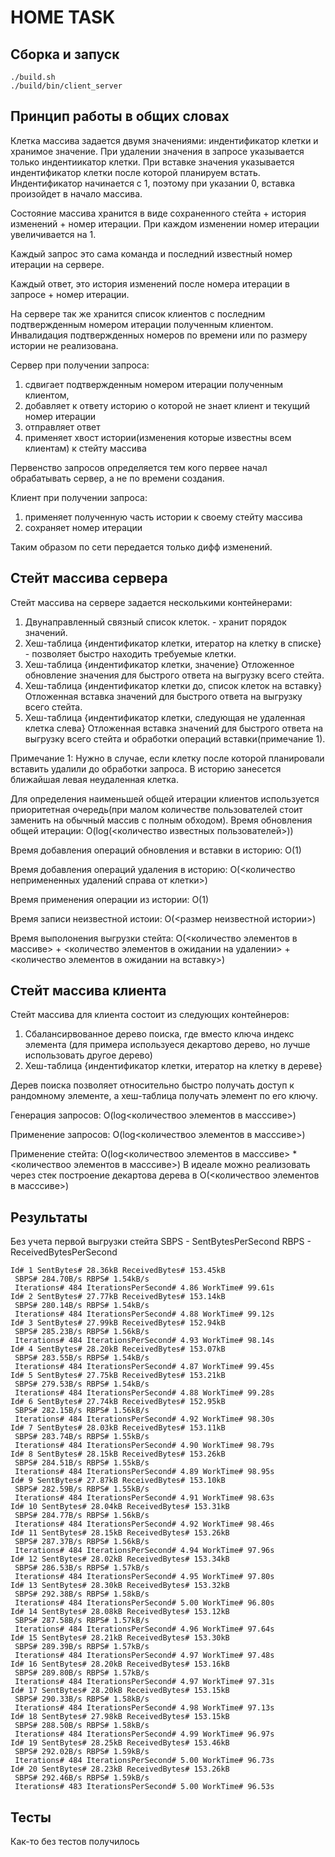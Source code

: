 # HOME TASK

## Сборка и запуск

```(bash)
./build.sh
./build/bin/client_server
```

## Принцип работы в общих словах

Клетка массива задается двумя значениями: индентификатор клетки и хранимое значение.
При удалении значения в запросе указывается только индентиикатор клетки.
При вставке значения указывается индентификатор клетки после которой планируем встать.
Индентификатор начинается с 1, поэтому при указании 0, вставка произойдет в начало массива.

Состояние массива хранится в виде сохраненного стейта + история изменений + номер итерации.
При каждом изменении номер итерации увеличивается на 1.

Каждый запрос это сама команда и последний известный номер итерации на сервере.

Каждый ответ, это история изменений после номера итерации в запросе + номер итерации.

На сервере так же хранится список клиентов с последним подтвержденным номером итерации полученным клиентом.
Инвалидация подтвержденных номеров по времени или по размеру истории не реализована.

Сервер при получении запроса:
1. сдвигает подтвержденным номером итерации полученным клиентом,
2. добавляет к ответу историю о которой не знает клиент и текущий номер итерации
3. отправляет ответ
4. применяет хвост истории(изменения которые известны всем клиентам) к стейту массива

Первенство запросов определяется тем кого первее начал обрабатывать сервер, а не по времени создания.

Клиент при получении запроса:
1. применяет полученную часть истории к своему стейту массива
2. cохраняет номер итерации

Таким образом по сети передается только дифф изменений.

## Стейт массива сервера

Стейт массива на сервере задается несколькими контейнерами:

1. Двунаправленный связный список клеток. - хранит порядок значений.
2. Хеш-таблица {индентификатор клетки, итератор на клетку в списке} - позволяет быстро находить требуемые клетки.
3. Хеш-таблица {индентификатор клетки, значение} Отложенное обновление значения для быстрого ответа на выгрузку всего стейта.
4. Хеш-таблица {индентификатор клетки до, список клеток на вставку} Отложенная вставка значений для быстрого ответа на выгрузку всего стейта.
5. Хеш-таблица {индентификатор клетки, следующая не удаленная клетка слева} Отложенная вставка значений для быстрого ответа на выгрузку всего стейта и обработки операций вставки(примечание 1).

Примечание 1: Нужно в случае, если клетку после которой планировали вставить удалили до обработки запроса. В историю занесется ближайшая левая неудаленная клетка.

Для определения наименьшей общей итерации клиентов используется приоритетная очередь(при малом количестве пользователей стоит заменить на обычный массив с полным обходом).
Время обновления общей итерации:
O(log(<количество известных пользователей>))

Время добавления операций обновления и вставки в историю:
O(1)

Время добавления операций удаления в историю:
O(<количество непримененных удалений справа от клетки>)

Время применения операции из истории:
O(1)

Время записи неизвестной истоии:
O(<размер неизвестной истории>)

Время выполонения выгрузки стейта:
O(<количество элементов в массиве> + <количество элементов в ожидании на удалении> + <количество элементов  в ожидании на вставку>)

## Стейт массива клиента

Стейт массива для клиента состоит из следующих контейнеров:
1. Сбалансирвованное дерево поиска, где вместо ключа индекс элемента (для примера используеся декартово дерево, но лучше использовать другое дерево) 
2. Хеш-таблица {индентификатор клетки, итератор на клетку в дереве}

Дерев поиска позволяет относительно быстро получать доступ к рандомному элементe, а хеш-таблица получать элемент по его ключу.

Генерация запросов:
O(log<количествоо элементов в масссиве>)

Применение запросов:
O(log<количествоо элементов в масссиве>)

Применение стейта:
O(log<количествоо элементов в масссиве> * <количествоо элементов в масссиве>)
В идеале можно реализовать через стек построение декартова дерева в O(<количествоо элементов в масссиве>)


## Результаты

Без учета первой выгрузки стейта
SBPS - SentBytesPerSecond
RBPS - ReceivedBytesPerSecond
```
Id# 1 SentBytes# 28.36kB ReceivedBytes# 153.45kB
 SBPS# 284.70B/s RBPS# 1.54kB/s
 Iterations# 484 IterationsPerSecond# 4.86 WorkTime# 99.61s
Id# 2 SentBytes# 27.77kB ReceivedBytes# 153.14kB
 SBPS# 280.14B/s RBPS# 1.54kB/s
 Iterations# 484 IterationsPerSecond# 4.88 WorkTime# 99.12s
Id# 3 SentBytes# 27.99kB ReceivedBytes# 152.94kB
 SBPS# 285.23B/s RBPS# 1.56kB/s
 Iterations# 484 IterationsPerSecond# 4.93 WorkTime# 98.14s
Id# 4 SentBytes# 28.20kB ReceivedBytes# 153.07kB
 SBPS# 283.55B/s RBPS# 1.54kB/s
 Iterations# 484 IterationsPerSecond# 4.87 WorkTime# 99.45s
Id# 5 SentBytes# 27.75kB ReceivedBytes# 153.21kB
 SBPS# 279.53B/s RBPS# 1.54kB/s
 Iterations# 484 IterationsPerSecond# 4.88 WorkTime# 99.28s
Id# 6 SentBytes# 27.74kB ReceivedBytes# 152.95kB
 SBPS# 282.15B/s RBPS# 1.56kB/s
 Iterations# 484 IterationsPerSecond# 4.92 WorkTime# 98.30s
Id# 7 SentBytes# 28.03kB ReceivedBytes# 153.11kB
 SBPS# 283.74B/s RBPS# 1.55kB/s
 Iterations# 484 IterationsPerSecond# 4.90 WorkTime# 98.79s
Id# 8 SentBytes# 28.15kB ReceivedBytes# 153.26kB
 SBPS# 284.51B/s RBPS# 1.55kB/s
 Iterations# 484 IterationsPerSecond# 4.89 WorkTime# 98.95s
Id# 9 SentBytes# 27.87kB ReceivedBytes# 153.10kB
 SBPS# 282.59B/s RBPS# 1.55kB/s
 Iterations# 484 IterationsPerSecond# 4.91 WorkTime# 98.63s
Id# 10 SentBytes# 28.04kB ReceivedBytes# 153.31kB
 SBPS# 284.77B/s RBPS# 1.56kB/s
 Iterations# 484 IterationsPerSecond# 4.92 WorkTime# 98.46s
Id# 11 SentBytes# 28.15kB ReceivedBytes# 153.26kB
 SBPS# 287.37B/s RBPS# 1.56kB/s
 Iterations# 484 IterationsPerSecond# 4.94 WorkTime# 97.96s
Id# 12 SentBytes# 28.02kB ReceivedBytes# 153.34kB
 SBPS# 286.53B/s RBPS# 1.57kB/s
 Iterations# 484 IterationsPerSecond# 4.95 WorkTime# 97.80s
Id# 13 SentBytes# 28.30kB ReceivedBytes# 153.32kB
 SBPS# 292.38B/s RBPS# 1.58kB/s
 Iterations# 484 IterationsPerSecond# 5.00 WorkTime# 96.80s
Id# 14 SentBytes# 28.08kB ReceivedBytes# 153.12kB
 SBPS# 287.58B/s RBPS# 1.57kB/s
 Iterations# 484 IterationsPerSecond# 4.96 WorkTime# 97.64s
Id# 15 SentBytes# 28.21kB ReceivedBytes# 153.30kB
 SBPS# 289.39B/s RBPS# 1.57kB/s
 Iterations# 484 IterationsPerSecond# 4.97 WorkTime# 97.48s
Id# 16 SentBytes# 28.20kB ReceivedBytes# 153.16kB
 SBPS# 289.80B/s RBPS# 1.57kB/s
 Iterations# 484 IterationsPerSecond# 4.97 WorkTime# 97.31s
Id# 17 SentBytes# 28.20kB ReceivedBytes# 153.15kB
 SBPS# 290.33B/s RBPS# 1.58kB/s
 Iterations# 484 IterationsPerSecond# 4.98 WorkTime# 97.13s
Id# 18 SentBytes# 27.98kB ReceivedBytes# 153.15kB
 SBPS# 288.50B/s RBPS# 1.58kB/s
 Iterations# 484 IterationsPerSecond# 4.99 WorkTime# 96.97s
Id# 19 SentBytes# 28.25kB ReceivedBytes# 153.46kB
 SBPS# 292.02B/s RBPS# 1.59kB/s
 Iterations# 484 IterationsPerSecond# 5.00 WorkTime# 96.73s
Id# 20 SentBytes# 28.23kB ReceivedBytes# 153.26kB
 SBPS# 292.46B/s RBPS# 1.59kB/s
 Iterations# 483 IterationsPerSecond# 5.00 WorkTime# 96.53s
```

## Тесты

Как-то без тестов получилось
